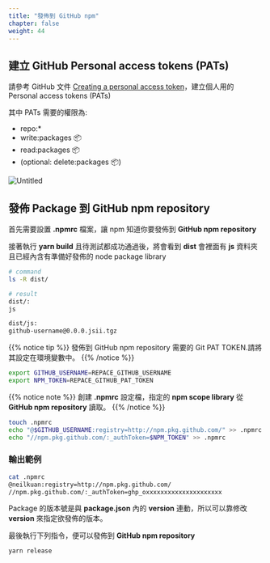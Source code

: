 ```yaml
---
title: "發佈到 GitHub npm"
chapter: false
weight: 44
---
```


## 建立 GitHub Personal access tokens (PATs)

請參考 GitHub 文件 [Creating a personal access token](https://docs.github.com/en/authentication/keeping-your-account-and-data-secure/creating-a-personal-access-token)，建立個人用的 Personal access tokens (PATs)

其中 PATs 需要的權限為:
- repo:* 
- write:packages 📦
- read:packages  📦 
- (optional:  delete:packages 📦)
    
![Untitled](images/04401.png)
    

## 發佈 Package 到 GitHub npm repository

首先需要設置 **.npmrc** 檔案，讓 npm 知道你要發佈到 **GitHub npm repository**


接著執行 **yarn build** 且待測試都成功通過後，將會看到 **dist** 會裡面有 **js** 資料夾且已經內含有準備好發佈的 node package library


```bash
# command
ls -R dist/

# result
dist/:
js

dist/js:
github-username@0.0.0.jsii.tgz 
```

{{% notice tip %}}
發佈到 GitHub npm repository 需要的 Git PAT TOKEN.請將其設定在環境變數中。
{{% /notice %}}

```bash
export GITHUB_USERNAME=REPACE_GITHUB_USERNAME
export NPM_TOKEN=REPACE_GITHUB_PAT_TOKEN
```

{{% notice note %}}
創建 **.npmrc** 設定檔，指定的 **npm scope library** 從 **GitHub npm repository** 讀取。
{{% /notice %}}

```bash
touch .npmrc
echo "@$GITHUB_USERNAME:registry=http://npm.pkg.github.com/" >> .npmrc
echo "//npm.pkg.github.com/:_authToken=$NPM_TOKEN" >> .npmrc
```

### 輸出範例
```bash
cat .npmrc
@neilkuan:registry=http://npm.pkg.github.com/
//npm.pkg.github.com/:_authToken=ghp_oxxxxxxxxxxxxxxxxxxxxx
```

Package 的版本號是與 **package.json** 內的 **version** 連動，所以可以靠修改 **version** 來指定欲發佈的版本。

最後執行下列指令，便可以發佈到 **GitHub npm repository**
```bash
yarn release
```
